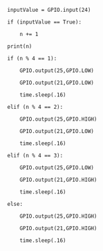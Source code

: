     inputValue = GPIO.input(24)
    
    if (inputValue == True):
        
        n += 1
    
    print(n)
    
    if (n % 4 == 1):
        
        GPIO.output(25,GPIO.LOW)
        
        GPIO.output(21,GPIO.LOW)
        
        time.sleep(.16)
    
    elif (n % 4 == 2):
        
        GPIO.output(25,GPIO.HIGH)
        
        GPIO.output(21,GPIO.LOW)
        
        time.sleep(.16)
    
    elif (n % 4 == 3):
        
        GPIO.output(25,GPIO.LOW)
        
        GPIO.output(21,GPIO.HIGH)
        
        time.sleep(.16)
    
    else:
        
        GPIO.output(25,GPIO.HIGH)
        
        GPIO.output(21,GPIO.HIGH)
        
        time.sleep(.16)
